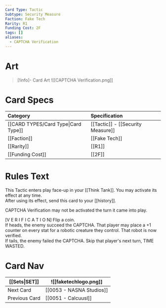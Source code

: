 ```yaml
---
Card Type: Tactic
Subtype: Security Measure
Faction: Fake Tech
Rarity: R1
Funding Cost: 2F
tags: []
aliases:
  - CAPTCHA Verification
---
```

# Art

> [!info]- Card Art
> ![[CAPTCHA Verification.png]]

# Card Specs

| Category | Specification| 
| :--- | :--- |
| [[CARD TYPES/Card Type\|Card Type]] | [[Tactic]] - [[Security Measure]] |
| [[Faction]] | [[Fake Tech]] |  
| [[Rarity]] | [[R1]] |  
| [[Funding Cost]] | [[2F]] |  

# Rules Text  

This Tactic enters play face-up in your [[Think Tank]]. You may activate its effect at any time.  
After using its effect, send this card to your [[history]].  

CAPTCHA Verification may not be activated the turn it came into play.  

[V E R I F I C A T I O N] Flip a coin.  
If heads, the enemy succeed the CAPTCHA. That player may place a +1 counter on every stat for a robotic creature they control. That robot is now verified.  
If tails, the enemy failed the CAPTCHA. Skip that player's next turn, TIME WASTED.   

# Card Nav

| [[Sets\|SET]]           | ![[faketechlogo.png]]          |
| ------------- | ------------------------------ |
| Next Card     | [[0053 - NASNA Studios]] |
| Previous Card | [[0051 - Calcuusl]]         |


